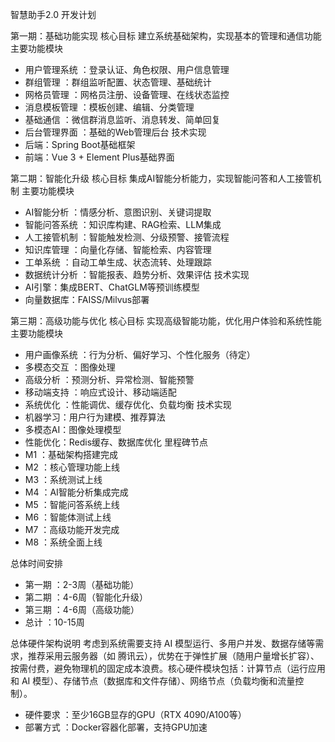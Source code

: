 智慧助手2.0 开发计划

 第一期：基础功能实现
核心目标
建立系统基础架构，实现基本的管理和通信功能
 主要功能模块
- 用户管理系统 ：登录认证、角色权限、用户信息管理
- 群组管理 ：群组监听配置、状态管理、基础统计
- 网格员管理 ：网格员注册、设备管理、在线状态监控
- 消息模板管理 ：模板创建、编辑、分类管理
- 基础通信 ：微信群消息监听、消息转发、简单回复
- 后台管理界面 ：基础的Web管理后台
 技术实现
- 后端：Spring Boot基础框架
- 前端：Vue 3 + Element Plus基础界面

 第二期：智能化升级
 核心目标
集成AI智能分析能力，实现智能问答和人工接管机制
 主要功能模块
- AI智能分析 ：情感分析、意图识别、关键词提取
- 智能问答系统 ：知识库构建、RAG检索、LLM集成
- 人工接管机制 ：智能触发检测、分级预警、接管流程
- 知识库管理 ：向量化存储、智能检索、内容管理
- 工单系统 ：自动工单生成、状态流转、处理跟踪
- 数据统计分析 ：智能报表、趋势分析、效果评估
 技术实现
- AI引擎：集成BERT、ChatGLM等预训练模型
- 向量数据库：FAISS/Milvus部署

 第三期：高级功能与优化
 核心目标
实现高级智能功能，优化用户体验和系统性能
 主要功能模块
- 用户画像系统 ：行为分析、偏好学习、个性化服务（待定）
- 多模态交互 ：图像处理
- 高级分析 ：预测分析、异常检测、智能预警
- 移动端支持 ：响应式设计、移动端适配
- 系统优化 ：性能调优、缓存优化、负载均衡
 技术实现
- 机器学习：用户行为建模、推荐算法
- 多模态AI：图像处理模型
- 性能优化：Redis缓存、数据库优化
 里程碑节点
- M1 ：基础架构搭建完成
- M2 ：核心管理功能上线
- M3 ：系统测试上线
- M4 ：AI智能分析集成完成
- M5 ：智能问答系统上线
- M6 ：智能体测试上线
- M7 ：高级功能开发完成
- M8 ：系统全面上线

 总体时间安排
- 第一期 ：2-3周（基础功能）
- 第二期 ：4-6周（智能化升级）
- 第三期 ：4-6周（高级功能）
- 总计 ：10-15周



总体硬件架构说明
考虑到系统需要支持 AI 模型运行、多用户并发、数据存储等需求，推荐采用云服务器（如 腾讯云），优势在于弹性扩展（随用户量增长扩容）、按需付费，避免物理机的固定成本浪费。核心硬件模块包括：计算节点（运行应用和 AI 模型）、存储节点（数据库和文件存储）、网络节点（负载均衡和流量控制）。
- 硬件要求 ：至少16GB显存的GPU（RTX 4090/A100等）
- 部署方式 ：Docker容器化部署，支持GPU加速